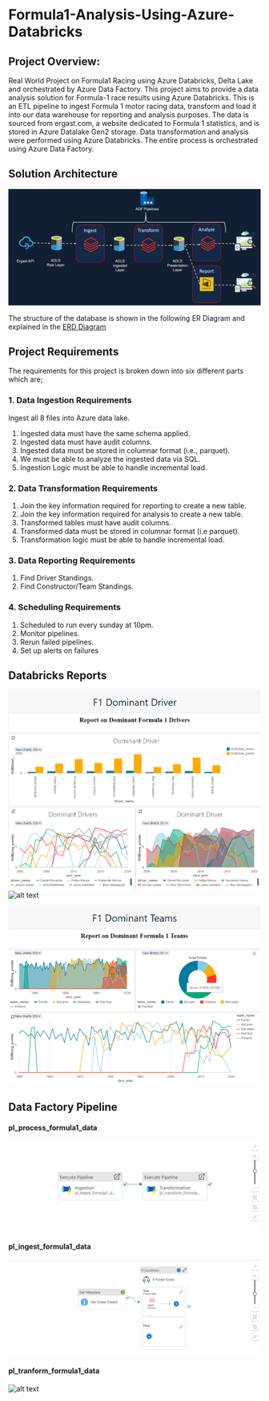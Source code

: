 # Formula1-Analysis-Using-Azure-Databricks
## Project Overview:
Real World Project on Formula1 Racing using Azure Databricks, Delta Lake and orchestrated by Azure Data Factory.
This project aims to provide a data analysis solution for Formula-1 race results using Azure Databricks. 
This is an ETL pipeline to ingest Formula 1 motor racing data, transform and load it into our data warehouse for reporting 
and analysis purposes. The data is sourced from ergast.com, a website dedicated to Formula 1 statistics, and is stored in Azure Datalake Gen2 storage. 
Data transformation and analysis were performed using Azure Databricks. The entire process is orchestrated using Azure Data Factory.

## Solution Architecture 
![Solution Architecture ](https://github.com/ahmedashraffcih/Formula1-Analysis-Using-Azure-Databricks/blob/main/imgs/solution_arch.png)

The structure of the database is shown in the following ER Diagram and explained in the [ERD Diagram](https://github.com/ahmedashraffcih/Formula1-Analysis-Using-Azure-Databricks/blob/main/imgs/data_model.png)

## Project Requirements
The requirements for this project is broken down into six different parts which are;

### 1. Data Ingestion Requirements
Ingest all 8 files into Azure data lake.
1. Ingested data must have the same schema applied.
2. Ingested data must have audit columns.
3. Ingested data must be stored in columnar format (i.e., parquet).
4. We must be able to analyze the ingested data via SQL.
5. Ingestion Logic must be able to handle incremental load.
### 2. Data Transformation Requirements
1. Join the key information required for reporting to create a new table.
2. Join the key information required for analysis to create a new table.
3. Transformed tables must have audit columns.
5. Transformed data must be stored in columnar format (i.e parquet).
6. Transformation logic must be able to handle incremental load.
### 3. Data Reporting Requirements
1. Find Driver Standings.
2. Find Constructor/Team Standings.
### 4. Scheduling Requirements
1. Scheduled to run every sunday at 10pm.
2. Monitor pipelines.
3. Rerun failed pipelines.
4. Set up alerts on failures

## Databricks Reports

![dominant_drivers](https://github.com/ahmedashraffcih/Formula1-Analysis-Using-Azure-Databricks/blob/main/imgs/dominant_drivers.PNG)
![alt text](https://adb-8171827356927715.15.azuredatabricks.net/?o=8171827356927715#notebook/319754580399671/dashboard/319754580399698/present)


![dominant_teams](https://github.com/ahmedashraffcih/Formula1-Analysis-Using-Azure-Databricks/blob/main/imgs/dominant_teams.PNG)

## Data Factory Pipeline

#### pl_process_formula1_data
![alt text](https://github.com/ahmedashraffcih/Formula1-Analysis-Using-Azure-Databricks/blob/main/imgs/pl_process_formula1_data.PNG)

#### pl_ingest_formula1_data
![alt text](https://github.com/ahmedashraffcih/Formula1-Analysis-Using-Azure-Databricks/blob/main/imgs/pl_ingest_formula1_data.PNG)

#### pl_tranform_formula1_data
![alt text](https://github.com/ahmedashraffcih/Formula1-Analysis-Using-Azure-Databricks/blob/main/imgs/pl_transform_formula1_data.PNG)

